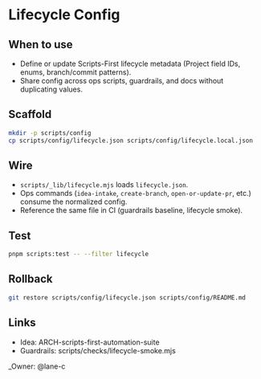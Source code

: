 # Lifecycle Config

## When to use

- Define or update Scripts-First lifecycle metadata (Project field IDs, enums, branch/commit patterns).
- Share config across ops scripts, guardrails, and docs without duplicating values.

## Scaffold

```bash
mkdir -p scripts/config
cp scripts/config/lifecycle.json scripts/config/lifecycle.local.json
```

## Wire

- `scripts/_lib/lifecycle.mjs` loads `lifecycle.json`.
- Ops commands (`idea-intake`, `create-branch`, `open-or-update-pr`, etc.) consume the normalized config.
- Reference the same file in CI (guardrails baseline, lifecycle smoke).

## Test

```bash
pnpm scripts:test -- --filter lifecycle
```

## Rollback

```bash
git restore scripts/config/lifecycle.json scripts/config/README.md
```

## Links

- Idea: ARCH-scripts-first-automation-suite
- Guardrails: scripts/checks/lifecycle-smoke.mjs

\_Owner: @lane-c
